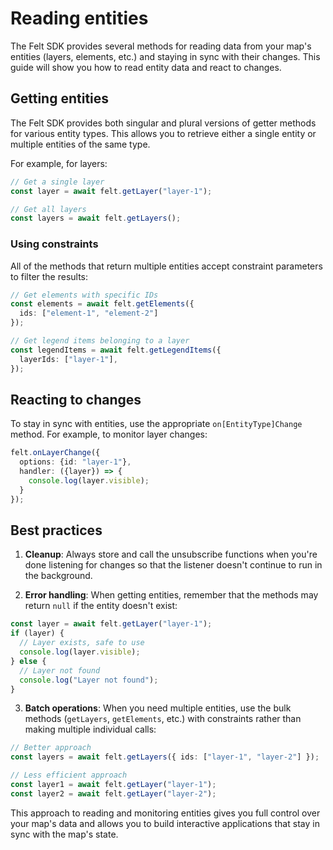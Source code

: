 # Reading entities

The Felt SDK provides several methods for reading data from your map's entities (layers, elements, etc.) and staying in sync with their changes. This guide will show you how to read entity data and react to changes.

## Getting entities

The Felt SDK provides both singular and plural versions of getter methods for various entity types. This allows you to retrieve either a single entity or multiple entities of the same type.

For example, for layers:
```typescript
// Get a single layer
const layer = await felt.getLayer("layer-1");

// Get all layers
const layers = await felt.getLayers();
```

### Using constraints

All of the methods that return multiple entities accept constraint parameters to filter the results:

```typescript
// Get elements with specific IDs
const elements = await felt.getElements({
  ids: ["element-1", "element-2"]
});

// Get legend items belonging to a layer
const legendItems = await felt.getLegendItems({
  layerIds: ["layer-1"],
});
```

## Reacting to changes

To stay in sync with entities, use the appropriate `on[EntityType]Change` method. For example, to monitor layer changes:

```typescript
felt.onLayerChange({
  options: {id: "layer-1"},
  handler: ({layer}) => {
    console.log(layer.visible);
  }
});
```

## Best practices

1. **Cleanup**: Always store and call the unsubscribe functions when you're done listening for changes so that the listener doesn't continue to run in the background.

2. **Error handling**: When getting entities, remember that the methods may return `null` if the entity doesn't exist:

```typescript
const layer = await felt.getLayer("layer-1");
if (layer) {
  // Layer exists, safe to use
  console.log(layer.visible);
} else {
  // Layer not found
  console.log("Layer not found");
}
```

3. **Batch operations**: When you need multiple entities, use the bulk methods (`getLayers`, `getElements`, etc.) with constraints rather than making multiple individual calls:

```typescript
// Better approach
const layers = await felt.getLayers({ ids: ["layer-1", "layer-2"] });

// Less efficient approach
const layer1 = await felt.getLayer("layer-1");
const layer2 = await felt.getLayer("layer-2");
```

This approach to reading and monitoring entities gives you full control over your map's data and allows you to build interactive applications that stay in sync with the map's state.
